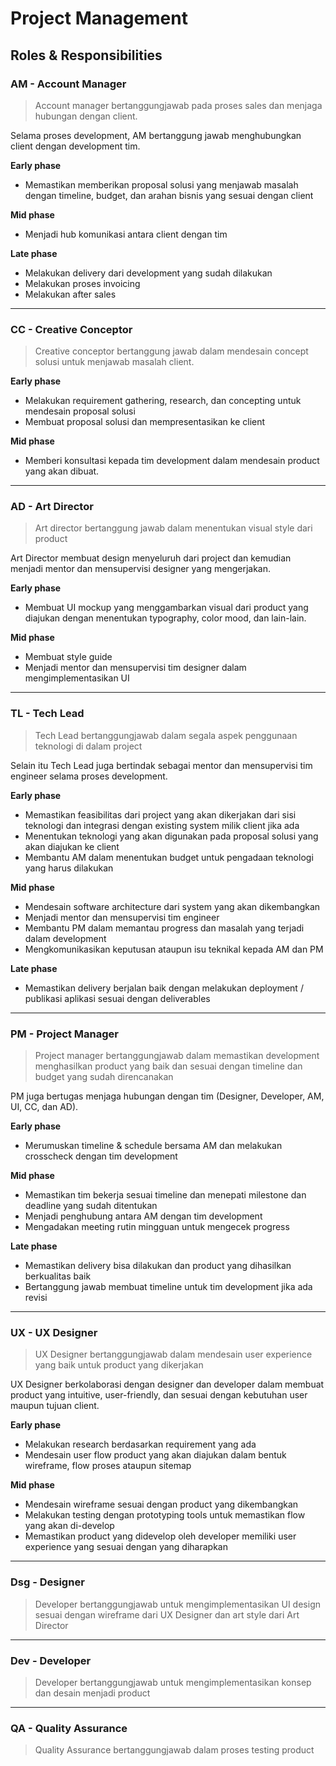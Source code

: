 # Project Management

## Roles & Responsibilities
### AM - Account Manager 

> Account manager bertanggungjawab pada proses sales dan menjaga hubungan dengan client. 

Selama proses development, AM bertanggung jawab menghubungkan client dengan development tim.

**Early phase**
- Memastikan memberikan proposal solusi yang menjawab masalah dengan timeline, budget, dan arahan bisnis yang sesuai dengan client

**Mid phase**
- Menjadi hub komunikasi antara client dengan tim 

**Late phase**
- Melakukan delivery dari development yang sudah dilakukan 
- Melakukan proses invoicing 
- Melakukan after sales 

---
### CC - Creative Conceptor

> Creative conceptor bertanggung jawab dalam mendesain concept solusi untuk menjawab masalah client. 

**Early phase**
- Melakukan requirement gathering, research, dan concepting untuk mendesain proposal solusi
- Membuat proposal solusi dan mempresentasikan ke client

**Mid phase**
- Memberi konsultasi kepada tim development dalam mendesain product yang akan dibuat.

---
### AD - Art Director

> Art director bertanggung jawab dalam menentukan visual style dari product 

Art Director membuat design menyeluruh dari project dan kemudian menjadi mentor dan mensupervisi designer yang mengerjakan.

**Early phase**
- Membuat UI mockup yang menggambarkan visual dari product yang diajukan dengan menentukan typography, color mood, dan lain-lain.

**Mid phase**
- Membuat style guide 
- Menjadi mentor dan mensupervisi tim designer dalam mengimplementasikan UI

---
### TL - Tech Lead

> Tech Lead bertanggungjawab dalam segala aspek penggunaan teknologi di dalam project 

Selain itu Tech Lead juga bertindak sebagai mentor dan mensupervisi tim engineer selama proses development.

**Early phase**
- Memastikan feasibilitas dari project yang akan dikerjakan dari sisi teknologi dan integrasi dengan  existing system milik client jika ada 
- Menentukan teknologi yang akan digunakan pada proposal solusi yang akan diajukan ke client
- Membantu AM dalam menentukan budget untuk pengadaan teknologi yang harus dilakukan

**Mid phase**
- Mendesain software architecture dari system yang akan dikembangkan
- Menjadi mentor dan mensupervisi tim engineer
- Membantu PM dalam memantau progress dan masalah yang terjadi dalam development
- Mengkomunikasikan keputusan ataupun isu teknikal kepada AM dan PM 

**Late phase**
- Memastikan delivery berjalan baik dengan melakukan deployment / publikasi aplikasi sesuai dengan deliverables 

---
### PM - Project Manager

> Project manager bertanggungjawab dalam memastikan development menghasilkan product yang baik dan sesuai dengan timeline dan budget yang sudah direncanakan

PM juga bertugas menjaga hubungan dengan tim (Designer, Developer, AM, UI, CC, dan AD). 

**Early phase**
- Merumuskan timeline & schedule bersama AM dan melakukan crosscheck dengan tim development 

**Mid phase**
- Memastikan tim bekerja sesuai timeline dan menepati milestone dan deadline yang sudah ditentukan
- Menjadi penghubung antara AM dengan tim development
- Mengadakan meeting rutin mingguan untuk mengecek progress

**Late phase**
- Memastikan delivery bisa dilakukan dan product yang dihasilkan berkualitas baik
- Bertanggung jawab membuat timeline untuk tim development jika ada revisi

---
### UX - UX Designer

> UX Designer bertanggungjawab dalam mendesain user experience yang baik untuk product yang dikerjakan

UX Designer berkolaborasi dengan designer dan developer dalam membuat product yang intuitive, user-friendly, dan sesuai dengan kebutuhan user maupun tujuan client.

**Early phase**
- Melakukan research berdasarkan requirement yang ada
- Mendesain user flow product yang akan diajukan dalam bentuk wireframe, flow proses ataupun sitemap

**Mid phase**
- Mendesain wireframe sesuai dengan product yang dikembangkan
- Melakukan testing dengan prototyping tools untuk memastikan flow yang akan di-develop
- Memastikan product yang didevelop oleh developer memiliki user experience yang sesuai dengan yang diharapkan

---
### Dsg - Designer
> Developer bertanggungjawab untuk mengimplementasikan UI design sesuai dengan wireframe dari UX Designer dan art style dari Art Director

---
### Dev - Developer

> Developer bertanggungjawab untuk mengimplementasikan konsep dan desain menjadi product

---
### QA - Quality Assurance
> Quality Assurance bertanggungjawab dalam proses testing product		

